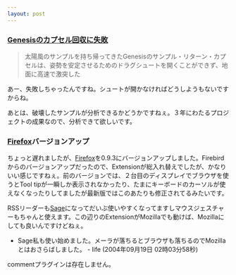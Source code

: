 ```yaml
---
layout: post
---
```

<h3><a href="http://slashdot.jp/article.pl?sid=04/09/08/2157227&topic=65">Genesisのカプセル回収に失敗</a></h3>
<blockquote><p>太陽風のサンプルを持ち帰ってきたGenesisのサンプル・リターン・カプセルは、姿勢を安定させるためのドラグシュートを開くことができず、地面に高速で激突した</p>
</blockquote>
<p>あー、失敗しちゃったんですね。シュートが開かなければどうしようもないですからね。</p>
<p>あとは、破壊したサンプルが分析できるかどうかですねぇ。３年にわたるプロジェクトの成果なので、分析できて欲しいです。</p>
<h3><a href="http://www.mozilla-japan.org/products/firefox/">Firefox</a>バージョンアップ</h3>
<p>ちょっと遅れましたが、<a href="http://www.mozilla-japan.org/products/firefox/">Firefox</a>を0.9.3にバージョンアップしました。Firebirdからのバージョンアップだったので、Extensionが総入れ替えでしたが、かなりいい感じですねぇ。前のバージョンでは、２台目のディスプレイでブラウザを使うとTool tipが一瞬しか表示されなかったり、たまにキーボードのカーソルが使えなくなったりしてましたが最新版ではこのあたりも修正されてるみたいです。</p>
<p>RSSリーダーも<a href="http://sage.mozdev.org/">Sage</a>になってだいぶ使いやすくなってますしマウスジェスチャーもちゃんと使えます。この辺りのExtensionがMozillaでも動けば、Mozillaにしても良いんですけどねぇ。</p>
<ul>
<li>Sage私も使い始めました。メーラが落ちるとブラウザも落ちるのでMozillaとはおさらばしました。 - life (2004年09月19日 02時03分58秒)</li>
</ul>
<p><span class="error">commentプラグインは存在しません。</span> </p>
